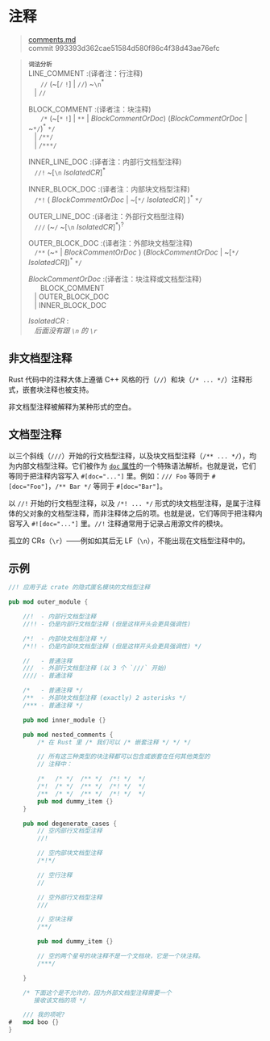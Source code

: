 # 注释

>[comments.md](https://github.com/rust-lang/reference/blob/master/src/comments.md)\
>commit 993393d362cae51584d580f86c4f38d43ae76efc

> **<sup>词法分析</sup>**\
> LINE_COMMENT :(译者注：行注释)\
> &nbsp;&nbsp; &nbsp;&nbsp; `//` (~[`/` `!`] | `//`) ~`\n`<sup>\*</sup>\
> &nbsp;&nbsp; | `//`
>
> BLOCK_COMMENT :(译者注：块注释)\
> &nbsp;&nbsp; &nbsp;&nbsp; `/*` (~[`*` `!`] | `**` | _BlockCommentOrDoc_)
>      (_BlockCommentOrDoc_ | ~`*/`)<sup>\*</sup> `*/`\
> &nbsp;&nbsp; | `/**/`\
> &nbsp;&nbsp; | `/***/` 
>
> INNER_LINE_DOC :(译者注：内部行文档型注释)\
> &nbsp;&nbsp; `//!` ~[`\n` _IsolatedCR_]<sup>\*</sup> 
>
> INNER_BLOCK_DOC :(译者注：内部块文档型注释)\
> &nbsp;&nbsp; `/*!` ( _BlockCommentOrDoc_ | ~[`*/` _IsolatedCR_] )<sup>\*</sup> `*/`
>
> OUTER_LINE_DOC :(译者注：外部行文档型注释)\
> &nbsp;&nbsp; `///` (~`/` ~[`\n` _IsolatedCR_]<sup>\*</sup>)<sup>?</sup>
>
> OUTER_BLOCK_DOC :(译者注：外部块文档型注释)\
> &nbsp;&nbsp; `/**` (~`*` | _BlockCommentOrDoc_ )
>              (_BlockCommentOrDoc_ | ~[`*/` _IsolatedCR_])<sup>\*</sup> `*/`
>
> _BlockCommentOrDoc_ :(译者注：块注释或文档型注释)\
> &nbsp;&nbsp; &nbsp;&nbsp; BLOCK_COMMENT\
> &nbsp;&nbsp; | OUTER_BLOCK_DOC\
> &nbsp;&nbsp; | INNER_BLOCK_DOC
>
> _IsolatedCR_ :\
> &nbsp;&nbsp; _后面没有跟 `\n` 的 `\r`_

## 非文档型注释

Rust 代码中的注释大体上遵循 C++ 风格的行（`//`）和块（`/* ... */`）注释形式，嵌套块注释也被支持。

非文档型注释被解释为某种形式的空白。

## 文档型注释

以三个斜线（`///`）开始的行文档型注释，以及块文档型注释（`/** ... */`），均为内部文档型注释。它们被作为 [`doc` 属性]的一个特殊语法解析。也就是说，它们等同于把注释内容写入 `#[doc="..."]` 里。例如：`/// Foo` 等同于 `#[doc="Foo"]`，`/** Bar */` 等同于 `#[doc="Bar"]`。

以 `//!` 开始的行文档型注释，以及 `/*! ... */` 形式的块文档型注释，是属于注释体的父对象的文档型注释，而非注释体之后的项。也就是说，它们等同于把注释内容写入 `#![doc="..."]` 里。`//!` 注释通常用于记录占用源文件的模块。

孤立的 CRs（`\r`）——例如如其后无 LF（`\n`），不能出现在文档型注释中的。

## 示例

```rust
//! 应用于此 crate 的隐式匿名模块的文档型注释

pub mod outer_module {

    //!  - 内部行文档型注释
    //!! - 仍是内部行文档型注释 (但是这样开头会更具强调性)

    /*!  - 内部块文档型注释 */
    /*!! - 仍是内部块文档型注释 (但是这样开头会更具强调性) */

    //   - 普通注释
    ///  - 外部行文档型注释 (以 3 个 `///` 开始)
    //// - 普通注释

    /*   - 普通注释 */
    /**  - 外部块文档型注释 (exactly) 2 asterisks */
    /*** - 普通注释 */

    pub mod inner_module {}

    pub mod nested_comments {
        /* 在 Rust 里 /* 我们可以 /* 嵌套注释 */ */ */

        // 所有这三种类型的块注释都可以包含或嵌套在任何其他类型的
        // 注释中：

        /*   /* */  /** */  /*! */  */
        /*!  /* */  /** */  /*! */  */
        /**  /* */  /** */  /*! */  */
        pub mod dummy_item {}
    }

    pub mod degenerate_cases {
        // 空内部行文档型注释
        //!

        // 空内部块文档型注释
        /*!*/

        // 空行注释
        //

        // 空外部行文档型注释
        ///

        // 空块注释
        /**/

        pub mod dummy_item {}

        // 空的两个星号的块注释不是一个文档块，它是一个块注释。
        /***/

    }

    /* 下面这个是不允许的，因为外部文档型注释需要一个
       接收该文档的项 */

    /// 我的项呢?
#   mod boo {}
}
```

[`doc` 属性]: https://doc.rust-lang.org/rustdoc/the-doc-attribute.html
